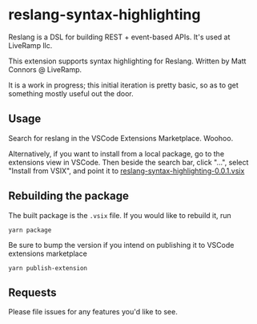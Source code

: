 # reslang-syntax-highlighting

Reslang is a DSL for building REST + event-based APIs. It's used at LiveRamp llc.

This extension supports syntax highlighting for Reslang. Written by Matt Connors @ LiveRamp.

It is a work in progress; this initial iteration is pretty basic, so as to get something mostly useful out the door.

## Usage

Search for reslang in the VSCode Extensions Marketplace. Woohoo.

Alternatively, if you want to install from a local package, go to the extensions view in VSCode. Then beside the search bar, click "...", select "Install from VSIX", and point it to [reslang-syntax-highlighting-0.0.1.vsix](reslang-syntax-highlighting-0.0.1.vsix)

## Rebuilding the package

The built package is the `.vsix` file. If you would like to rebuild it, run

```
yarn package
```

Be sure to bump the version if you intend on publishing it to VSCode extensions marketplace

```
yarn publish-extension
```

## Requests

Please file issues for any features you'd like to see.

